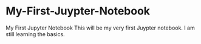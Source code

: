 # My-First-Juypter-Notebook
My First Jupyter Notebook
This will be my very first Juypter notebook. I am still learning the basics.
